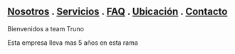 ## [Nosotros](./nosotros.md) . [Servicios](./servicios.md) . [FAQ](FAQ.md) . [Ubicación](ubicacion.md) . [Contacto](./contacto.md)


Bienvenidos a team Truno 

Esta empresa lleva mas 5 años en esta rama 


